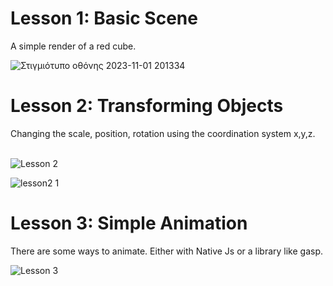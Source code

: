 <h1>Lesson 1: Basic Scene</h1>
A simple render of a red cube. 
<br>

![Στιγμιότυπο οθόνης 2023-11-01 201334](https://github.com/anaktas24/ThreeJs-stuff/assets/72883899/c99f36ad-5cab-4fe5-8788-6dce0021678c)

<h1>Lesson 2: Transforming Objects</h1>
Changing the scale, position, rotation using the coordination system x,y,z.<br>
<br>

![Lesson 2](https://github.com/anaktas24/ThreeJs-stuff/assets/72883899/713f32e6-438a-4676-8d8f-2460c9fa3be1)

![lesson2 1](https://github.com/anaktas24/ThreeJs-stuff/assets/72883899/aaac6ee1-7032-4f37-9058-ab9b4dba5bff)

<h1>Lesson 3: Simple Animation</h1>
There are some ways to animate. Either with Native Js or a library like gasp.<br>

![Lesson 3](https://github.com/anaktas24/ThreeJs-stuff/assets/72883899/e307d47a-9e81-4f0b-8fe4-a1dd19e7469b)
